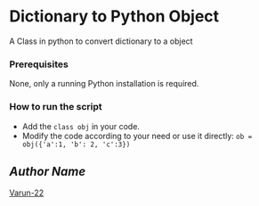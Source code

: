 # Dictionary to Python Object

<!--Remove the below lines and add yours -->

A Class in python to convert dictionary to a object

### Prerequisites

<!--Remove the below lines and add yours -->

None, only a running Python installation is required.

### How to run the script

<!--Remove the below lines and add yours -->

- Add the `class obj` in your code.
- Modify the code according to your need or use it directly:
  `ob = obj({'a':1, 'b': 2, 'c':3})`

## _Author Name_

<!--Remove the below lines and add yours -->

[Varun-22](https://github.com/Varun-22)

